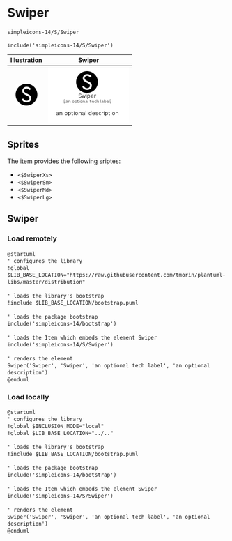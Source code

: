 # Swiper


```text
simpleicons-14/S/Swiper
```

```text
include('simpleicons-14/S/Swiper')
```



| Illustration | Swiper |
| :---: | :---: |
| ![illustration for Illustration](../../simpleicons-14/S/Swiper.png) | ![illustration for Swiper](../../simpleicons-14/S/Swiper.Local.png) |



## Sprites
The item provides the following sriptes:

- `<$SwiperXs>`
- `<$SwiperSm>`
- `<$SwiperMd>`
- `<$SwiperLg>`





## Swiper

### Load remotely
```plantuml
@startuml
' configures the library
!global $LIB_BASE_LOCATION="https://raw.githubusercontent.com/tmorin/plantuml-libs/master/distribution"

' loads the library's bootstrap
!include $LIB_BASE_LOCATION/bootstrap.puml

' loads the package bootstrap
include('simpleicons-14/bootstrap')

' loads the Item which embeds the element Swiper
include('simpleicons-14/S/Swiper')

' renders the element
Swiper('Swiper', 'Swiper', 'an optional tech label', 'an optional description')
@enduml
```

### Load locally
```plantuml
@startuml
' configures the library
!global $INCLUSION_MODE="local"
!global $LIB_BASE_LOCATION="../.."

' loads the library's bootstrap
!include $LIB_BASE_LOCATION/bootstrap.puml

' loads the package bootstrap
include('simpleicons-14/bootstrap')

' loads the Item which embeds the element Swiper
include('simpleicons-14/S/Swiper')

' renders the element
Swiper('Swiper', 'Swiper', 'an optional tech label', 'an optional description')
@enduml
```

